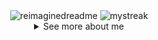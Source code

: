 <div align=center>

   <img height=140  src="https://myreadme.vercel.app/api/embed/ThePushMaker?panels=userstatistics,toprepositories,toplanguages,commitgraph" alt="reimaginedreadme" />
  
  <!-- mi perfil stats de racha-->  
   <img height=110 src="https://github-readme-streak-stats.herokuapp.com/?user=ThePushMaker&theme=tokyonight&show_icons=true&hide_border=true&pretty=true" alt="mystreak"/>

<details align=center>
   <summary>See more about me</summary>
   <a target="_blank" rel="noreferrer" href="https://github.com/ThePushMaker"   title="Go to Source">
      <img align="center" width=500 src="https://fiverr-res.cloudinary.com/images/t_main1,q_auto,f_auto,q_auto,f_auto/gigs/291192052/original/1ecd2cec1c1a911cf223ec90474a074fc054d26a/do-professional-pixel-art-for-you.jpg" />
    </a>
   
<div align=left>
   
   ### Welcome!
   <div align=right>
     <a href="https://github.com/ThePushMaker" title="Go to Source">
     <img align=right width=100 src="https://i.pinimg.com/originals/d0/19/72/d019725ef4da31a294694f31a3702297.gif" />
      </a>
   </div>
   Hi there 👋. I am a 23-years-old Full Stack Developer and I am also a Software Development Engineer about to graduate from Mexico. Inquisitive, ambitious, and perfection-driven. I prioritize productivity, and my continuous pursuit of excellence and innovation drives me to consistently enhance my skills by eliminating distractions and discovering new ways to achieve my goals.
   <br/>
   <br/>
   <h3 align="left">Connect with me:</h3>
   Follow me on my social media: https://linktr.ee/martin_calderon
   <br/>
   Take a look at my online portfolio: https://CalderonWorks.pro
   <br/>
   <br/>
   
   ### Skills Set
   - #### Main: The set of languages and tools I predominantly employ includes:
     ![React](https://img.shields.io/badge/react-%2320232a.svg?style=for-the-badge&logo=react&logoColor=%2361DAFB)
     ![Laravel](https://img.shields.io/badge/laravel-%23FF2D20.svg?style=for-the-badge&logo=laravel&logoColor=white)
     ![NodeJS](https://img.shields.io/badge/node.js-6DA55F?style=for-the-badge&logo=node.js&logoColor=white)
     ![JavaScript](https://img.shields.io/badge/javascript-%23323330.svg?style=for-the-badge&logo=javascript&logoColor=%23F7DF1E)
     ![PHP](https://img.shields.io/badge/php-%23777BB4.svg?style=for-the-badge&logo=php&logoColor=white)
     ![CSS3](https://img.shields.io/badge/css3-%231572B6.svg?style=for-the-badge&logo=css3&logoColor=white)
     ![Bootstrap](https://img.shields.io/badge/bootstrap-%238511FA.svg?style=for-the-badge&logo=bootstrap&logoColor=white)
     ![TailwindCSS](https://img.shields.io/badge/tailwindcss-%2338B2AC.svg?style=for-the-badge&logo=tailwind-css&logoColor=white)
     ![MySQL](https://img.shields.io/badge/mysql-%2300f.svg?style=for-the-badge&logo=mysql&logoColor=white)
     ![HTML5](https://img.shields.io/badge/html5-%23E34F26.svg?style=for-the-badge&logo=html5&logoColor=white)
     ![Figma](https://img.shields.io/badge/figma-%23F24E1E.svg?style=for-the-badge&logo=figma&logoColor=white)
     ![Postman](https://img.shields.io/badge/Postman-FF6C37?style=for-the-badge&logo=postman&logoColor=white)
     ![Visual Studio Code](https://img.shields.io/badge/Visual%20Studio%20Code-0078d7.svg?style=for-the-badge&logo=visual-studio-code&logoColor=white)
     ![Vite](https://img.shields.io/badge/vite-%23646CFF.svg?style=for-the-badge&logo=vite&logoColor=white)
     ![Vue.js](https://img.shields.io/badge/vuejs-%2335495e.svg?style=for-the-badge&logo=vuedotjs&logoColor=%234FC08D)
    ![Notion](https://img.shields.io/badge/Notion-%23000000.svg?style=for-the-badge&logo=notion&logoColor=white)
     
   - #### Secondary: In addition I also feel comfortable working occasionally with this set of technologies that I handle proficiently:
     ![WordPress](https://img.shields.io/badge/WordPress-%23117AC9.svg?style=for-the-badge&logo=WordPress&logoColor=white)
     ![Electron.js](https://img.shields.io/badge/Electron-191970?style=for-the-badge&logo=Electron&logoColor=white)
     ![Adobe XD](https://img.shields.io/badge/Adobe%20XD-470137?style=for-the-badge&logo=Adobe%20XD&logoColor=#FF61F6)
     ![Adobe Photoshop](https://img.shields.io/badge/adobe%20photoshop-%2331A8FF.svg?style=for-the-badge&logo=adobe%20photoshop&logoColor=white)
   
   - #### Hobbies: In my free time, I enjoy enhancing my hobby skills by learning new programming languages and random technologies like:
     ![Python](https://img.shields.io/badge/python-3670A0?style=for-the-badge&logo=python&logoColor=ffdd54)
     ![Unity](https://img.shields.io/badge/unity-%23000000.svg?style=for-the-badge&logo=unity&logoColor=white)
     ![Java](https://img.shields.io/badge/java-%23ED8B00.svg?style=for-the-badge&logo=openjdk&logoColor=white)
     ![C#](https://img.shields.io/badge/c%23-%23239120.svg?style=for-the-badge&logo=c-sharp&logoColor=white)
     ![C++](https://img.shields.io/badge/c++-%2300599C.svg?style=for-the-badge&logo=c%2B%2B&logoColor=white)
     ![Obsidian](https://img.shields.io/badge/Obsidian-%23483699.svg?style=for-the-badge&logo=obsidian&logoColor=white)
     ![Dart](https://img.shields.io/badge/dart-%23483699.svg?style=for-the-badge&logo=dart&logoColor=white)
   ####
   
 </div>
   
   <div align=center>

     
  ### ⚡ Github Stats ⚡
  
  <!-- mi perfil stats de racha-->
 <div align=center>
  
   <img height=140 src="https://github-readme-streak-stats.herokuapp.com/?user=ThePushMaker&theme=tokyonight&show_icons=true&hide_border=true&pretty=true" alt="mystreak"/>
  
 <!-- Mini  Lenguajes programación-->

  <a target="_blank" align=center rel="noreferrer" href="https://github-readme-stats.vercel.app/api/top-langs/?username=ThePushMaker&show_icons=true&theme=tokyonight&hide_border=true&pretty=true&layout=compact"   title="Go to Source">
    <img  height=140 src="https://github-readme-stats.vercel.app/api/top-langs/?username=ThePushMaker&show_icons=true&theme=tokyonight&hide_border=true&pretty=true&layout=compact" alt="ThePushMaker" />
  </a>
  </div>
   
   </div>
   
   
   <div align=center>
   <picture>
     <source media="(prefers-color-scheme: dark)" srcset="./snk.svg" />
     <img alt="github-snake" src="./snk.svg" />
   </picture>
     
  <img src="https://github-profile-trophy.vercel.app/?username=ThePushMaker&theme=juicyfresh&no-bg=true" /> 

   Total time coded since Aug 15 2023:
   
  [![wakatime](https://wakatime.com/badge/user/25b1393c-7659-477a-b6de-4da0492e782b.svg)](https://wakatime.com/@25b1393c-7659-477a-b6de-4da0492e782b)
      
   <div>
      <img width=500 src="https://wakatime.com/share/@MSCO2000/29b99b21-fcbd-43c4-974f-33071a7897a1.svg" /> 
   </div>
   </div>
   
   
   <details>
      <summary>Extra</summary>


      <img src="https://img.shields.io/github/stars/ThePushMaker?label=Stars" alt="stars">
      


      Visualizations:
        

      <img src="https://profile-counter.glitch.me/{ThePushMaker}/count.svg" alt="ThePushMaker :: Visitor's Count" />
   

   </details>

</details>

